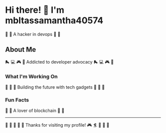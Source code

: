 # Hi there! 👋 I'm mbltassamantha40574

🚵 🎾 A hacker in devops 🚵 🎾

## About Me
🛼 💻 🎮 🎽 Addicted to developer advocacy 🛼 💻 🎮 🎽

### What I'm Working On
🛶 🎱 🏑 Building the future with tech gadgets 🛶 🎱 🏑

### Fun Facts
🎾 🎷 A lover of blockchain 🎾 🎷

---
🏸 🚴 🎱 🏸 🚵 Thanks for visiting my profile! 🎮 🏄 🎱 🏑 🎾
